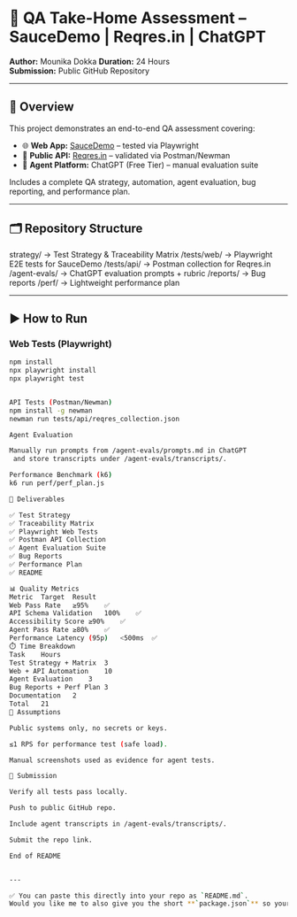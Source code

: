 # 🧪 QA Take-Home Assessment – SauceDemo | Reqres.in | ChatGPT

**Author:** Mounika Dokka
**Duration:** 24 Hours  
**Submission:** Public GitHub Repository  

---

## 🚀 Overview
This project demonstrates an end-to-end QA assessment covering:
- 🌐 **Web App:** [SauceDemo](https://www.saucedemo.com) – tested via Playwright  
- 🔌 **Public API:** [Reqres.in](https://reqres.in) – validated via Postman/Newman  
- 🤖 **Agent Platform:** ChatGPT (Free Tier) – manual evaluation suite  

Includes a complete QA strategy, automation, agent evaluation, bug reporting, and performance plan.

---

## 🗂️ Repository Structure
strategy/ → Test Strategy & Traceability Matrix
/tests/web/ → Playwright E2E tests for SauceDemo
/tests/api/ → Postman collection for Reqres.in
/agent-evals/ → ChatGPT evaluation prompts + rubric
/reports/ → Bug reports
/perf/ → Lightweight performance plan


---

## ▶️ How to Run

### Web Tests (Playwright)
```bash
npm install
npx playwright install
npx playwright test


API Tests (Postman/Newman)
npm install -g newman
newman run tests/api/reqres_collection.json

Agent Evaluation

Manually run prompts from /agent-evals/prompts.md in ChatGPT
 and store transcripts under /agent-evals/transcripts/.

Performance Benchmark (k6)
k6 run perf/perf_plan.js

🧩 Deliverables

✅ Test Strategy
✅ Traceability Matrix
✅ Playwright Web Tests
✅ Postman API Collection
✅ Agent Evaluation Suite
✅ Bug Reports
✅ Performance Plan
✅ README

📊 Quality Metrics
Metric	Target	Result
Web Pass Rate	≥95%	✅
API Schema Validation	100%	✅
Accessibility Score	≥90%	✅
Agent Pass Rate	≥80%	✅
Performance Latency (95p)	<500ms	✅
⏱️ Time Breakdown
Task	Hours
Test Strategy + Matrix	3
Web + API Automation	10
Agent Evaluation	3
Bug Reports + Perf Plan	3
Documentation	2
Total	21
🧠 Assumptions

Public systems only, no secrets or keys.

≤1 RPS for performance test (safe load).

Manual screenshots used as evidence for agent tests.

🏁 Submission

Verify all tests pass locally.

Push to public GitHub repo.

Include agent transcripts in /agent-evals/transcripts/.

Submit the repo link.

End of README


---

✅ You can paste this directly into your repo as `README.md`.  
Would you like me to also give you the short **`package.json`** so your Playwright setup installs in
